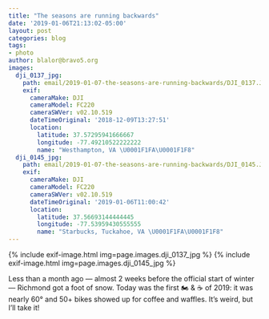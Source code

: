 ```yaml
---
title: "The seasons are running backwards"
date: '2019-01-06T21:13:02-05:00'
layout: post
categories: blog
tags:
- photo
author: blalor@bravo5.org
images:
  dji_0137_jpg:
    path: email/2019-01-07-the-seasons-are-running-backwards/DJI_0137.JPG
    exif:
      cameraMake: DJI
      cameraModel: FC220
      cameraSWVer: v02.10.519
      dateTimeOriginal: '2018-12-09T13:27:51'
      location:
        latitude: 37.57295941666667
        longitude: -77.49210522222222
        name: "Westhampton, VA \U0001F1FA\U0001F1F8"
  dji_0145_jpg:
    path: email/2019-01-07-the-seasons-are-running-backwards/DJI_0145.JPG
    exif:
      cameraMake: DJI
      cameraModel: FC220
      cameraSWVer: v02.10.519
      dateTimeOriginal: '2019-01-06T11:00:42'
      location:
        latitude: 37.56693144444445
        longitude: -77.53959430555555
        name: "Starbucks, Tuckahoe, VA \U0001F1FA\U0001F1F8"
---
```


{% include exif-image.html img=page.images.dji_0137_jpg %}
{% include exif-image.html img=page.images.dji_0145_jpg %}

Less than a month ago — almost 2 weeks before the official start of winter — Richmond got a foot of snow.  Today was the first 🏍 & ☕️ of 2019: it was nearly 60° and 50+ bikes showed up for coffee and waffles.  It’s weird, but I’ll take it!



